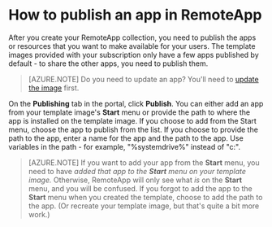 <properties
    pageTitle="Publish an app in Azure RemoteApp"
    description="Learn how to publish applications and resources in Azure RemoteApp."
    services="remoteapp"
    documentationCenter=""
    authors="lizap"
    manager="mbaldwin" />

<tags
    ms.service="remoteapp"
    ms.date="08/12/2015"
    wacn.date="" />


# How to publish an app in RemoteApp

After you create your RemoteApp collection, you need to publish the apps or resources that you want to make available for your users. The template images provided with your subscription only have a few apps published by default - to share the other apps, you need to publish them.

> [AZURE.NOTE] Do you need to update an app? You'll need to [update the image](/documentation/articles/remoteapp-update) first.

On the **Publishing** tab in the portal, click **Publish**. You can either add an app from your template image's **Start** menu or provide the path to where the app is installed on the template image. If you choose to add from the Start menu, choose the app to publish from the list. If you choose to provide the path to the app, enter a name for the app and the path to the app. Use variables in the path - for example, "%systemdrive%" instead of "c:\".

> [AZURE.NOTE] If you want to add your app from the **Start** menu, you need to have *added that app to the **Start** menu on your template image.* Otherwise, RemoteApp will only see what *is* on the **Start** menu, and you will be confused. If you forgot to add the app to the **Start** menu when you created the template, choose to add the path to the app. (Or recreate your template image, but that's quite a bit more work.)
 
